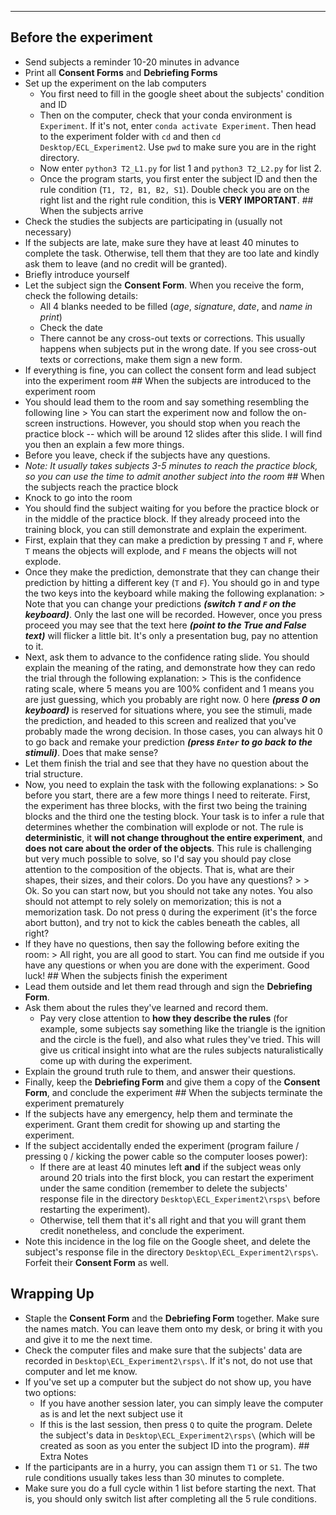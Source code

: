 <hr>

## Before the experiment

- Send subjects a reminder 10-20 minutes in advance
- Print all **Consent Forms** and **Debriefing Forms**
- Set up the experiment on the lab computers
  - You first need to fill in the google sheet about the subjects' condition and ID
  - Then on the computer, check that your conda environment is `Experiment`. If it's not, enter `conda activate Experiment`. Then head to the experiment folder with `cd` and then `cd Desktop/ECL_Experiment2`. Use `pwd` to make sure you are in the right directory.
  - Now enter `python3 T2_L1.py` for list 1 and `python3 T2_L2.py` for list 2.
  - Once the program starts, you first enter the subject ID and then the rule condition (`T1, T2, B1, B2, S1`). Double check you are on the right list and the right rule condition, this is **VERY IMPORTANT**.
    \## When the subjects arrive
- Check the studies the subjects are participating in (usually not necessary)
- If the subjects are late, make sure they have at least $40$ minutes to complete the task. Otherwise, tell them that they are too late and kindly ask them to leave (and no credit will be granted).
- Briefly introduce yourself
- Let the subject sign the **Consent Form**. When you receive the form, check the following details:
  - All 4 blanks needed to be filled (*age*, *signature*, *date*, and *name in print*)
  - Check the date
  - There cannot be any cross-out texts or corrections. This usually happens when subjects put in the wrong date. If you see cross-out texts or corrections, make them sign a new form.
- If everything is fine, you can collect the consent form and lead subject into the experiment room
  \## When the subjects are introduced to the experiment room
- You should lead them to the room and say something resembling the following line
  \> You can start the experiment now and follow the on-screen instructions. However, you should stop when you reach the practice block -- which will be around 12 slides after this slide. I will find you then an explain a few more things.
- Before you leave, check if the subjects have any questions.
- *Note: It usually takes subjects 3-5 minutes to reach the practice block, so you can use the time to admit another subject into the room*
  \## When the subjects reach the practice block
- Knock to go into the room
- You should find the subject waiting for you before the practice block or in the middle of the practice block. If they already proceed into the training block, you can still demonstrate and explain the experiment.
- First, explain that they can make a prediction by pressing `T` and `F`, where `T` means the objects will explode, and `F` means the objects will not explode.
- Once they make the prediction, demonstrate that they can change their prediction by hitting a different key (`T` and `F`). You should go in and type the two keys into the keyboard while making the following explanation:
  \> Note that you can change your predictions ***(switch `T` and `F` on the keyboard)***. Only the last one will be recorded. However, once you press proceed you may see that the text here ***(point to the True and False text)*** will flicker a little bit. It's only a presentation bug, pay no attention to it.
- Next, ask them to advance to the confidence rating slide. You should explain the meaning of the rating, and demonstrate how they can redo the trial through the following explanation:
  \> This is the confidence rating scale, where $5$ means you are $100\%$ confident and $1$ means you are just guessing, which you probably are right now. $0$ here ***(press 0 on keyboard)*** is reserved for situations where, you see the stimuli, made the prediction, and headed to this screen and realized that you've probably made the wrong decision. In those cases, you can always hit $0$ to go back and remake your prediction ***(press `Enter` to go back to the stimuli)***. Does that make sense?
- Let them finish the trial and see that they have no question about the trial structure.
- Now, you need to explain the task with the following explanations:
  \> So before you start, there are a few more things I need to reiterate. First, the experiment has three blocks, with the first two being the training blocks and the third one the testing block. Your task is to infer a rule that determines whether the combination will explode or not. The rule is **deterministic**, it **will not change throughout the entire experiment**, and **does not care about the order of the objects**. This rule is challenging but very much possible to solve, so I'd say you should pay close attention to the composition of the objects. That is, what are their shapes, their sizes, and their colors. Do you have any questions?
  \>
  \> Ok. So you can start now, but you should not take any notes. You also should not attempt to rely solely on memorization; this is not a memorization task. Do not press `Q` during the experiment (it's the force abort button), and try not to kick the cables beneath the cables, all right?
- If they have no questions, then say the following before exiting the room:
  \> All right, you are all good to start. You can find me outside if you have any questions or when you are done with the experiment. Good luck!
  \## When the subjects finish the experiment
- Lead them outside and let them read through and sign the **Debriefing Form**.
- Ask them about the rules they've learned and record them.
  - Pay very close attention to **how they describe the rules** (for example, some subjects say something like the triangle is the ignition and the circle is the fuel), and also what rules they've tried. This will give us critical insight into what are the rules subjects naturalistically come up with during the experiment.
- Explain the ground truth rule to them, and answer their questions.
- Finally, keep the **Debriefing Form** and give them a copy of the **Consent Form**, and conclude the experiment
  \## When the subjects terminate the experiment prematurely
- If the subjects have any emergency, help them and terminate the experiment. Grant them credit for showing up and starting the experiment.
- If the subject accidentally ended the experiment (program failure / pressing `Q` / kicking the power cable so the computer looses power):
  - If there are at least $40$ minutes left **and** if the subject weas only around $20$ trials into the first block, you can restart the experiment under the same condition (remember to delete the subjects' response file in the directory `Desktop\ECL_Experiment2\rsps\` before restarting the experiment).
  - Otherwise, tell them that it's all right and that you will grant them credit nonetheless, and conclude the experiment.
- Note this incidence in the log file on the Google sheet, and delete the subject's response file in the directory `Desktop\ECL_Experiment2\rsps\`. Forfeit their **Consent Form** as well.

## Wrapping Up

- Staple the **Consent Form** and the **Debriefing Form** together. Make sure the names match. You can leave them onto my desk, or bring it with you and give it to me the next time.
- Check the computer files and make sure that the subjects' data are recorded in `Desktop\ECL_Experiment2\rsps\`. If it's not, do not use that computer and let me know.
- If you've set up a computer but the subject do not show up, you have two options:
  - If you have another session later, you can simply leave the computer as is and let the next subject use it
  - If this is the last session, then press `Q` to quite the program. Delete the subject's data in `Desktop\ECL_Experiment2\rsps\` (which will be created as soon as you enter the subject ID into the program).
    \## Extra Notes
- If the participants are in a hurry, you can assign them `T1` or `S1`. The two rule conditions usually takes less than $30$ minutes to complete.
- Make sure you do a full cycle within 1 list before starting the next. That is, you should only switch list after completing all the 5 rule conditions.
